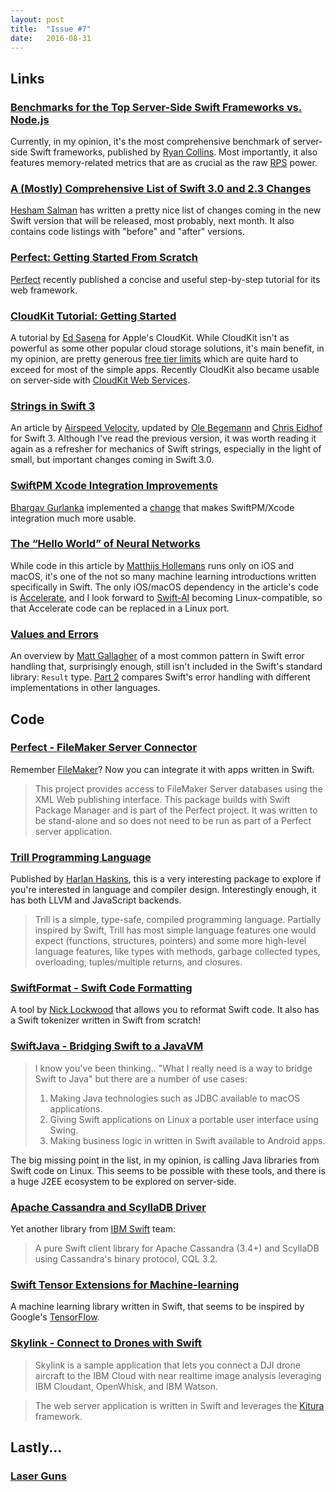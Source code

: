 ```yaml
---
layout: post
title:  "Issue #7"
date:   2016-08-31
---
```


## Links

### [Benchmarks for the Top Server-Side Swift Frameworks vs. Node.js](https://medium.com/@rymcol/benchmarks-for-the-top-server-side-swift-frameworks-vs-node-js-24460cfe0beb)

Currently, in my opinion, it's the most comprehensive benchmark of server-side
Swift frameworks, published by
[Ryan Collins](https://twitter.com/rymcol). Most importantly, it also features
memory-related metrics that are as crucial as the raw [RPS](https://en.wikipedia.org/wiki/Web_server#requests_per_second) power.

### [A (Mostly) Comprehensive List of Swift 3.0 and 2.3 Changes](https://buildingvts.com/a-mostly-comprehensive-list-of-swift-3-0-and-2-3-changes-193b904bb5b1)

[Hesham Salman](https://twitter.com/WhatsASoftware) has written a pretty nice
list of changes coming in the new Swift version that will be released,
most probably, next month. It also contains code listings with "before" and "after" versions.

### [Perfect: Getting Started From Scratch](https://github.com/PerfectlySoft/PerfectDocs/blob/master/guide/gettingStartedFromScratch.md)

[Perfect](https://www.perfect.org) recently published a concise and useful
step-by-step tutorial for its web framework.

### [CloudKit Tutorial: Getting Started](https://www.raywenderlich.com/134694/cloudkit-tutorial-getting-started)

A tutorial by [Ed Sasena](https://twitter.com/AnrosApps) for Apple's CloudKit.
While CloudKit isn't as powerful as some other popular cloud storage solutions,
it's main benefit, in my opinion, are pretty generous [free tier limits](https://developer.apple.com/icloud/) which
are quite hard to exceed for most of the simple apps. Recently CloudKit also
became usable on server-side with [CloudKit Web Services](https://developer.apple.com/library/ios/documentation/DataManagement/Conceptual/CloutKitWebServicesReference/Introduction/Introduction.html).

### [Strings in Swift 3](https://oleb.net/blog/2016/08/swift-3-strings/)

An article by [Airspeed Velocity](https://twitter.com/airspeedswift), updated
by [Ole Begemann](https://twitter.com/olebegemann) and
[Chris Eidhof](https://twitter.com/chriseidhof) for Swift 3. Although I've read
the previous version, it was worth reading it again as a refresher for mechanics
of Swift strings, especially in the light of small, but important changes
coming in Swift 3.0.

### [SwiftPM Xcode Integration Improvements](https://twitter.com/_bhargavg/status/770326614597001216)

[Bhargav Gurlanka](https://twitter.com/_bhargavg) implemented a
[change](https://github.com/apple/swift-package-manager/pull/595) that makes
SwiftPM/Xcode integration much more usable.

### [The “Hello World” of Neural Networks](http://matthijshollemans.com/2016/08/24/neural-network-hello-world/)

While code in this article by [Matthijs Hollemans](https://twitter.com/mhollemans) runs only on iOS and macOS, it's one of the not so
many machine learning introductions written specifically in Swift. The only
iOS/macOS dependency in the article's code is
[Accelerate](https://developer.apple.com/library/ios/documentation/Accelerate/Reference/AccelerateFWRef/index.html),
and I look forward to
[Swift-AI](https://github.com/collinhundley/Swift-AI) becoming Linux-compatible,
so that Accelerate code can be replaced in a Linux port.

### [Values and Errors](https://www.cocoawithlove.com/blog/2016/08/21/result-types-part-one.html)

An overview by [Matt Gallagher](https://twitter.com/cocoawithlove) of a most common pattern in Swift error handling that, surprisingly
enough, still isn't included in the Swift's standard library: `Result` type.
[Part 2](https://www.cocoawithlove.com/blog/2016/08/23/result-types-part-two.html)
compares Swift's error handling with different implementations in other languages.

## Code

### [Perfect - FileMaker Server Connector](https://github.com/PerfectlySoft/Perfect-FileMaker)

Remember [FileMaker](https://en.wikipedia.org/wiki/FileMaker)? Now you can integrate
it with apps written in Swift.

>This project provides access to FileMaker Server databases using the XML Web publishing interface.
>This package builds with Swift Package Manager and is part of the Perfect project. It was written to be stand-alone and so does not need to be run as part of a Perfect server application.

### [Trill Programming Language](https://github.com/harlanhaskins/trill)

Published by [Harlan Haskins](https://github.com/harlanhaskins), this is a very
interesting package to explore if you're interested in language and compiler
design. Interestingly enough, it has both LLVM and JavaScript backends.

> Trill is a simple, type-safe, compiled programming language. Partially inspired by Swift, Trill has most simple language features one would expect (functions, structures, pointers) and some more high-level language features, like types with methods, garbage collected types, overloading, tuples/multiple returns, and closures.

### [SwiftFormat - Swift Code Formatting](https://github.com/nicklockwood/SwiftFormat)

A tool by [Nick Lockwood](https://twitter.com/nicklockwood) that allows you
to reformat Swift code. It also has a Swift tokenizer written in Swift from scratch!

### [SwiftJava - Bridging Swift to a JavaVM](https://github.com/SwiftJava/SwiftJava)

>I know you've been thinking.. "What I really need is a way to bridge Swift to Java" but there are a number of use cases:<br/>
> 1. Making Java technologies such as JDBC available to macOS applications.<br/>
> 2. Giving Swift applications on Linux a portable user interface using Swing.<br/>
> 3. Making business logic in written in Swift available to Android apps.<br/>

The big missing point in the list, in my opinion, is calling Java libraries
from Swift code on Linux. This seems to be possible with these tools, and there
is a huge J2EE ecosystem to be explored on server-side.

### [Apache Cassandra and ScyllaDB Driver](https://github.com/IBM-Swift/Kassandra)

Yet another library from [IBM Swift](https://developer.ibm.com/swift/) team:

> A pure Swift client library for Apache Cassandra (3.4+) and ScyllaDB using Cassandra's binary protocol, CQL 3.2.

### [Swift Tensor Extensions for Machine-learning](https://github.com/abeschneider/stem)

A machine learning library written in Swift, that seems to be inspired by
Google's [TensorFlow](https://www.tensorflow.org).

### [Skylink - Connect to Drones with Swift](https://github.com/IBM-Bluemix/skylink/tree/swift)

> Skylink is a sample application that lets you connect a DJI drone aircraft to the IBM Cloud with near realtime image analysis leveraging IBM Cloudant, OpenWhisk, and IBM Watson.

> The web server application is written in Swift and leverages the [Kitura](https://github.com/IBM-Swift/Kitura) framework.

## Lastly...

### [Laser Guns](https://twitter.com/seb_ly/status/770731396826529792)
